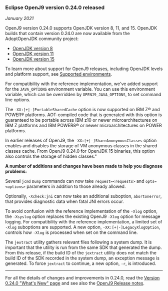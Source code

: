 <!--
Copyright (c) 2017, 2021 IBM Corp. and others

This program and the accompanying materials are made available under
the terms of the Eclipse Public License 2.0 which accompanies this
distribution and is available at https://www.eclipse.org/legal/epl-2.0/
or the Apache License, Version 2.0 which accompanies this distribution and
is available at https://www.apache.org/licenses/LICENSE-2.0.

This Source Code may also be made available under the following
Secondary Licenses when the conditions for such availability set
forth in the Eclipse Public License, v. 2.0 are satisfied: GNU
General Public License, version 2 with the GNU Classpath
Exception [1] and GNU General Public License, version 2 with the
OpenJDK Assembly Exception [2].

[1] https://www.gnu.org/software/classpath/license.html
[2] http://openjdk.java.net/legal/assembly-exception.html

SPDX-License-Identifier: EPL-2.0 OR Apache-2.0 OR GPL-2.0 WITH Classpath-exception-2.0 OR LicenseRef-GPL-2.0 WITH Assembly-exception

The project website pages cannot be redistributed
-->

### Eclipse OpenJ9 version 0.24.0 released 

*January 2021*

OpenJ9 version 0.24.0 supports OpenJDK version 8, 11, and 15. OpenJDK builds that contain version 0.24.0 are now available from the AdoptOpenJDK community project:

- [OpenJDK version 8](https://adoptopenjdk.net/releases.html?variant=openjdk8&jvmVariant=openj9)
- [OpenJDK version 11](https://adoptopenjdk.net/releases.html?variant=openjdk11&jvmVariant=openj9)
- [OpenJDK version 15](https://adoptopenjdk.net/releases.html?variant=openjdk15&jvmVariant=openj9)


To learn more about support for OpenJ9 releases, including OpenJDK levels and platform support, see [Supported environments](https://www.eclipse.org/openj9/docs/openj9_support/).

For compatibility with the reference implementation, we've added support for the `JAVA_OPTIONS` environment variable. You can use this environment variable, which can be overridden by `OPENJ9_JAVA_OPTIONS`, to set command line options.

The `-XX:[+|-]PortableSharedCache` option is now supported on IBM Z&reg; and POWER&reg; platforms. AOT-compiled code that is generated with this option is guaranteed to be portable across IBM z10 or newer microarchitectures on IBM Z platforms and IBM POWER8&reg; or newer microarchitectures on POWER platforms.

In earlier releases of OpenJ9, the `-XX:[+|-]ShareAnonymousClasses` option enables and disables the storage of VM anonymous classes in the shared classes cache. From OpenJ9 0.24.0 for OpenJDK 15 binaries, this option also controls the storage of hidden classes."

**A number of additions and changes have been made to help you diagnose problems:**

Several `jcmd` `Dump` commands can now take `request=<requests>` and `opts=<options>` parameters in addition to those already allowed.

Optionally, `-Xcheck:jni` can now take an additional suboption, `abortonerror`, that provides diagnostic data when fatal JNI errors occur. 

To avoid confusion with the reference implementation of the `-Xlog` option, the `-Xsyslog` option replaces the existing OpenJ9 `-Xlog` option for message logging. For compatibility with the reference implementation, a limited set of `-Xlog` suboptions are supported.
A new option, `-XX:[+|-]LegacyXlogOption`, controls how `-Xlog` is processed when set on the command line.

The `jextract` utility gathers relevant files following a system dump. It is important that the utility is run from the same SDK that generated the dump. From this release, if the build ID of the `jextract` utility does not match the build ID of the SDK recorded in the system dump, an exception message is generated. To force `jextract` to continue, a new option, `-r`, is introduced.

___

For all the details of changes and improvements in 0.24.0, read the [Version 0.24.0 "What's New" page](https://www.eclipse.org/openj9/docs/version0.24/) and see also the [OpenJ9 Release notes](https://github.com/eclipse/openj9/blob/master/doc/release-notes/0.24/0.24.md).

